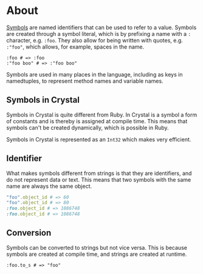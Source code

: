 # About

[Symbols][symbols] are named identifiers that can be used to refer to a value.
Symbols are created through a symbol literal, which is by prefixing a name with a `:` character, e.g. `:foo`.
They also allow for being written with quotes, e.g. `:"foo"`, which allows, for example, spaces in the name.

```crystal
:foo # => :foo
:"foo boo" # => :"foo boo"
```

Symbols are used in many places in the language, including as keys in namedtuples, to represent method names and variable names.

## Symbols in Crystal

Symbols in Crystal is quite different from Ruby.
In Crystal is a symbol a form of constants and is thereby is assigned at compile time.
This means that symbols can't be created dynamically, which is possible in Ruby.

Symbols in Crystal is represented as an `Int32` which makes very efficient.

## Identifier

What makes symbols different from strings is that they are identifiers, and do not represent data or text.
This means that two symbols with the same name are always the same object.

```ruby
"foo".object_id # => 60
"foo".object_id # => 80
:foo.object_id # => 1086748
:foo.object_id # => 1086748
```

## Conversion

Symbols can be converted to strings but not vice versa.
This is because symbols are created at compile time, and strings are created at runtime.

```crystal
:foo.to_s # => "foo"
```

[symbols]: https://crystal-lang.org/reference/syntax_and_semantics/literals/symbol.html
